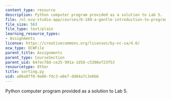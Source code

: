```yaml
---
content_type: resource
description: Python computer program provided as a solution to Lab 5.
file: /ol-ocw-studio-app/courses/6-189-a-gentle-introduction-to-programming-using-python-january-iap-2008/a86a0ff09e86fdc3a0e7dd64a7c3e6bb_sorting.py
file_size: 563
file_type: text/plain
learning_resource_types:
- Assignments
license: https://creativecommons.org/licenses/by-nc-sa/4.0/
ocw_type: OCWFile
parent_title: Assignments
parent_type: CourseSection
parent_uid: 647ec78d-ce25-991a-1d58-c5306ef23f53
resourcetype: Other
title: sorting.py
uid: a86a0ff0-9e86-fdc3-a0e7-dd64a7c3e6bb
---
```

Python computer program provided as a solution to Lab 5.